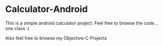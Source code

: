 # Calculator-Android
This is a simple android calculator project.
Feel free to browse the code…one class :)

Also feel free to browse my Objective-C Projects